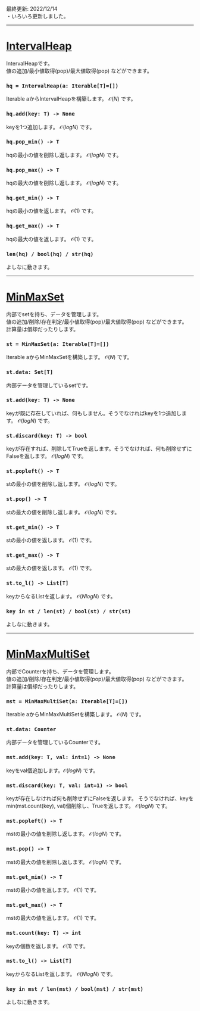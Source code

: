 最終更新: 2022/12/14  
・いろいろ更新しました。  

_____
# [IntervalHeap](https://github.com/titanium-22/Library/blob/main/Heap/IntervalHeap.py)

IntervalHeapです。  
値の追加/最小値取得(pop)/最大値取得(pop) などができます。

### ```hq = IntervalHeap(a: Iterable[T]=[])```
Iterable aからIntervalHeapを構築します。 $\mathcal{O}(N)$ です。

### ```hq.add(key: T) -> None```
keyを1つ追加します。 $\mathcal{O}(logN)$ です。

### ```hq.pop_min() -> T```
hqの最小の値を削除し返します。 $\mathcal{O}(logN)$ です。

### ```hq.pop_max() -> T```
hqの最大の値を削除し返します。 $\mathcal{O}(logN)$ です。

### ```hq.get_min() -> T```
hqの最小の値を返します。 $\mathcal{O}(1)$ です。

### ```hq.get_max() -> T```
hqの最大の値を返します。 $\mathcal{O}(1)$ です。

### ```len(hq) / bool(hq) / str(hq)```
よしなに動きます。

_____
# [MinMaxSet](https://github.com/titanium-22/Library/blob/main/Heap/MinMaxSet.py)

内部でsetを持ち、データを管理します。  
値の追加/削除/存在判定/最小値取得(pop)/最大値取得(pop) などができます。  
計算量は償却だったりします。

### ```st = MinMaxSet(a: Iterable[T]=[])```
Iterable aからMinMaxSetを構築します。 $\mathcal{O}(N)$ です。

### ```st.data: Set[T]```
内部データを管理しているsetです。

### ```st.add(key: T) -> None```
keyが既に存在していれば、何もしません。そうでなければkeyを1つ追加します。
$\mathcal{O}(logN)$ です。

### ```st.discard(key: T) -> bool```
keyが存在すれば、削除してTrueを返します。そうでなければ、何も削除せずにFalseを返します。 $\mathcal{O}(logN)$ です。

### ```st.popleft() -> T```
stの最小の値を削除し返します。 $\mathcal{O}(logN)$ です。

### ```st.pop() -> T```
stの最大の値を削除し返します。 $\mathcal{O}(logN)$ です。

### ```st.get_min() -> T```
stの最小の値を返します。 $\mathcal{O}(1)$ です。

### ```st.get_max() -> T```
stの最大の値を返します。 $\mathcal{O}(1)$ です。

### ```st.to_l() -> List[T]```
keyからなるListを返します。 $\mathcal{O}(NlogN)$ です。

### ```key in st / len(st) / bool(st) / str(st)```
よしなに動きます。


_____
# [MinMaxMultiSet](https://github.com/titanium-22/Library/blob/main/Heap/MinMaxMultiSet.py)

内部でCounterを持ち、データを管理します。  
値の追加/削除/存在判定/最小値取得(pop)/最大値取得(pop) などができます。  
計算量は償却だったりします。

### ```mst = MinMaxMultiSet(a: Iterable[T]=[])```
Iterable aからMinMaxMultiSetを構築します。 $\mathcal{O}(N)$ です。

### ```st.data: Counter```
内部データを管理しているCounterです。

### ```mst.add(key: T, val: int=1) -> None```
keyをval個追加します。$\mathcal{O}(logN)$ です。

### ```mst.discard(key: T, val: int=1) -> bool```
keyが存在しなければ何も削除せずにFalseを返します。
そうでなければ、keyをmin(mst.count(key), val)個削除し、Trueを返します。 $\mathcal{O}(logN)$ です。

### ```mst.popleft() -> T```
mstの最小の値を削除し返します。 $\mathcal{O}(logN)$ です。

### ```mst.pop() -> T```
mstの最大の値を削除し返します。 $\mathcal{O}(logN)$ です。

### ```mst.get_min() -> T```
mstの最小の値を返します。 $\mathcal{O}(1)$ です。

### ```mst.get_max() -> T```
mstの最大の値を返します。 $\mathcal{O}(1)$ です。

### ```mst.count(key: T) -> int```
keyの個数を返します。 $\mathcal{O}(1)$ です。

### ```mst.to_l() -> List[T]```
keyからなるListを返します。 $\mathcal{O}(NlogN)$ です。

### ```key in mst / len(mst) / bool(mst) / str(mst)```
よしなに動きます。
